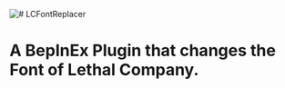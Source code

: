 ![# LCFontReplacer](https://i.imgur.com/Vy9XTzw.png)
# A BepInEx Plugin that changes the Font of Lethal Company.

